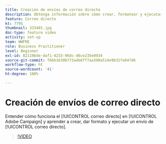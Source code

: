 ```yaml
---
title: Creación de envíos de correo directo
description: Obtenga información sobre cómo crear, formatear y ejecutar un envío de correo directo.
feature: Correo directo
kt: 7795
thumbnail: 333401.jpg
doc-type: feature video
activity: set-up
team: WWFRE
role: Business Practitioner
level: Beginner
exl-id: 82119bde-daf1-4233-96dc-d6ce235e0934
source-git-commit: f6bb16306773a4b6ff7aa390a514e9b31fe047d6
workflow-type: ht
source-wordcount: '41'
ht-degree: 100%

---
```


# Creación de envíos de correo directo

Entender cómo funciona el [!UICONTROL correo directo] en [!UICONTROL Adobe Campaign] y aprender a crear, dar formato y ejecutar un envío de [!UICONTROL correo directo].

>[!VIDEO](https://video.tv.adobe.com/v/333401?quality=12)
